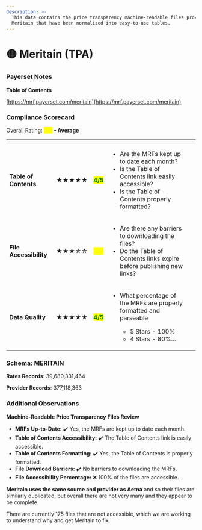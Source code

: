 ```yaml
---
description: >-
  This data contains the price transparency machine-readable files provided by
  Meritain that have been normalized into easy-to-use tables.
---
```


# 🟡 Meritain (TPA)

### Payerset Notes

**Table of Contents**

[https://mrf.payerset.com/meritain](https://mrf.payerset.com/meritain)

### Compliance Scorecard

Overall Rating: <mark style="color:yellow;">**3/5**</mark>**&#x20; - Average**

<table data-view="cards"><thead><tr><th></th><th></th><th></th><th></th><th data-hidden data-card-cover data-type="files"></th></tr></thead><tbody><tr><td><strong>Table of Contents</strong></td><td><strong>★★★★★</strong></td><td><mark style="color:green;"><strong>4/5</strong></mark></td><td><ul><li>Are the MRFs kept up to date each month? </li><li>Is the Table of Contents link easily accessible?</li><li>Is the Table of Contents properly formatted?</li></ul></td><td></td></tr><tr><td><strong>File Accessibility</strong></td><td><strong>★★★☆☆</strong></td><td><mark style="color:yellow;"><strong>3/5</strong></mark></td><td><ul><li>Are there any barriers to downloading the files?</li><li>Do the Table of Contents links expire before publishing new links?</li></ul></td><td></td></tr><tr><td><strong>Data Quality</strong></td><td><strong>★★★★★</strong></td><td><mark style="color:green;"><strong>4/5</strong></mark></td><td><ul><li><p>What percentage of the MRFs are properly formatted and parseable</p><ul><li>5 Stars - 100%</li><li>4 Stars - 80%...</li></ul></li></ul></td><td></td></tr></tbody></table>

### Schema: MERITAIN

**Rates Records**: 39,680,331,464

**Provider Records**: 377,118,363

### Additional Observations

**Machine-Readable Price Transparency Files Review**

* **MRFs Up-to-Date:** ✔️ Yes, the MRFs are kept up to date each month.
* **Table of Contents Accessibility:** ✔️ The Table of Contents link is easily accessible.
* **Table of Contents Formatting:** ✔️ Yes, the Table of Contents is properly formatted.
* **File Download Barriers:** ✔️ No barriers to downloading the MRFs.
* **File Accessibility Percentage:** :x: 100% of the files are accessible.

**Meritain uses the same source and provider as Aetna** and so their files are similarly duplicated, but overall there are not very many and they appear to be complete.

There are currently 175 files that are not accessible, which we are working to understand why and get Meritain to fix.
